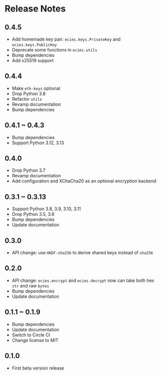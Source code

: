 # Release Notes

## 0.4.5

- Add homemade key pair: `ecies.keys.PrivateKey` and `ecies.keys.PublicKey`
- Deprecate some functions in `ecies.utils`
- Bump dependencies
- Add x25519 support

## 0.4.4

- Make `eth-keys` optional
- Drop Python 3.8
- Refactor `utils`
- Revamp documentation
- Bump dependencies

## 0.4.1 ~ 0.4.3

- Bump dependencies
- Support Python 3.12, 3.13

## 0.4.0

- Drop Python 3.7
- Revamp documentation
- Add configuration and XChaCha20 as an optional encryption backend

## 0.3.1 ~ 0.3.13

- Support Python 3.8, 3.9, 3.10, 3.11
- Drop Python 3.5, 3.6
- Bump dependencies
- Update documentation

## 0.3.0

- API change: use `HKDF-sha256` to derive shared keys instead of `sha256`

## 0.2.0

- API change: `ecies.encrypt` and `ecies.decrypt` now can take both hex `str` and raw `bytes`
- Bump dependencies
- Update documentation

## 0.1.1 ~ 0.1.9

- Bump dependencies
- Update documentation
- Switch to Circle CI
- Change license to MIT

## 0.1.0

- First beta version release
